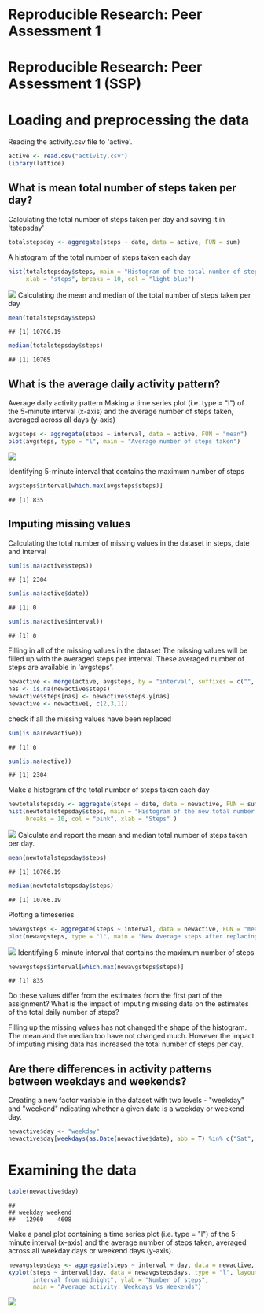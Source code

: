 # Reproducible Research: Peer Assessment 1

Reproducible Research: Peer Assessment 1 (SSP)
======================
# Loading and preprocessing the data
Reading the activity.csv file to 'active'.


```r
active <- read.csv("activity.csv")
library(lattice)
```

## What is mean total number of steps taken per day?
Calculating the total number of steps taken per day and saving it in 'tstepsday'

```r
totalstepsday <- aggregate(steps ~ date, data = active, FUN = sum)
```

A histogram of the total number of steps taken each day


```r
hist(totalstepsday$steps, main = "Histogram of the total number of steps taken each day", 
     xlab = "steps", breaks = 10, col = "light blue")
```

![](PA1_template_files/figure-html/unnamed-chunk-3-1.png) 
Calculating the mean and median of the total number of steps taken per day


```r
mean(totalstepsday$steps)
```

```
## [1] 10766.19
```

```r
median(totalstepsday$steps)
```

```
## [1] 10765
```
## What is the average daily activity pattern?
Average daily activity pattern
Making a time series plot (i.e. type = "l") of the 5-minute interval (x-axis) and 
the average number of steps taken, averaged across all days (y-axis)

```r
avgsteps <- aggregate(steps ~ interval, data = active, FUN = "mean")
plot(avgsteps, type = "l", main = "Average number of steps taken")
```

![](PA1_template_files/figure-html/unnamed-chunk-5-1.png) 

Identifying 5-minute interval that contains the maximum number of steps

```r
avgsteps$interval[which.max(avgsteps$steps)]
```

```
## [1] 835
```
## Imputing missing values
Calculating the total number of missing values in the dataset in steps, date and interval

```r
sum(is.na(active$steps))
```

```
## [1] 2304
```

```r
sum(is.na(active$date))
```

```
## [1] 0
```

```r
sum(is.na(active$interval))
```

```
## [1] 0
```
Filling in all of the missing values in the dataset
The missing values will be filled up with the averaged steps per interval.
These averaged number of steps are available in 'avgsteps'.

```r
newactive <- merge(active, avgsteps, by = "interval", suffixes = c("", ".y"))
nas <- is.na(newactive$steps)
newactive$steps[nas] <- newactive$steps.y[nas]
newactive <- newactive[, c(2,3,1)]
```
check if all the missing values have been replaced

```r
sum(is.na(newactive))
```

```
## [1] 0
```

```r
sum(is.na(active))
```

```
## [1] 2304
```
Make a histogram of the total number of steps taken each day 

```r
newtotalstepsday <- aggregate(steps ~ date, data = newactive, FUN = sum)
hist(newtotalstepsday$steps, main = "Histogram of the new total number of steps taken each day",
     breaks = 10, col = "pink", xlab = "Steps" )
```

![](PA1_template_files/figure-html/unnamed-chunk-10-1.png) 
Calculate and report the mean and median total number of steps taken per day. 

```r
mean(newtotalstepsday$steps)
```

```
## [1] 10766.19
```

```r
median(newtotalstepsday$steps)
```

```
## [1] 10766.19
```
Plotting a timeseries 

```r
newavgsteps <- aggregate(steps ~ interval, data = newactive, FUN = "mean")
plot(newavgsteps, type = "l", main = "New Average steps after replacing the missing values" )
```

![](PA1_template_files/figure-html/unnamed-chunk-12-1.png) 
Identifying 5-minute interval that contains the maximum number of steps

```r
newavgsteps$interval[which.max(newavgsteps$steps)]
```

```
## [1] 835
```
Do these values differ from the estimates from the first part of the assignment? 
What is the impact of imputing missing data on the estimates of the total daily number of steps?

Filling up the missing values has not changed the shape of the histogram. 
The mean and the median too have not changed much. 
However the impact of imputing mising data has increased the total number of steps per day.

## Are there differences in activity patterns between weekdays and weekends?
Creating a new factor variable in the dataset with two levels - "weekday" and "weekend" ndicating whether a given date is a weekday or weekend day.

```r
newactive$day <- "weekday"
newactive$day[weekdays(as.Date(newactive$date), abb = T) %in% c("Sat", "Sun")] <- "weekend"
```
# Examining the data

```r
table(newactive$day)
```

```
## 
## weekday weekend 
##   12960    4608
```
Make a panel plot containing a time series plot (i.e. type = "l") of the 5-minute interval (x-axis) and the average number of steps taken, averaged across all weekday days or weekend days (y-axis).

```r
newavgstepsdays <- aggregate(steps ~ interval + day, data = newactive, FUN = "mean")
xyplot(steps ~ interval|day, data = newavgstepsdays, type = "l", layout = c(1,2), xlab = "5 minutes
       interval from midnight", ylab = "Number of steps", 
       main = "Average activity: Weekdays Vs Weekends")
```

![](PA1_template_files/figure-html/unnamed-chunk-16-1.png) 

